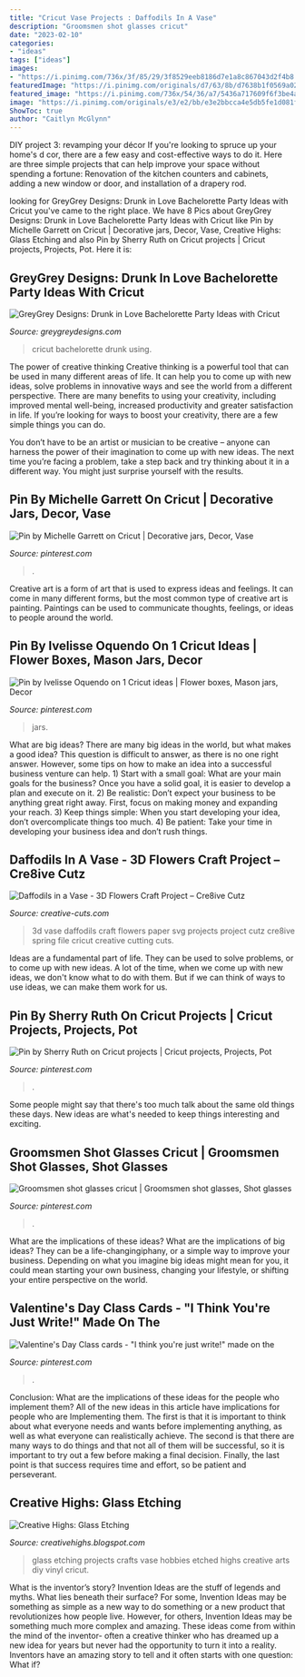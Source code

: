 ```yaml
---
title: "Cricut Vase Projects : Daffodils In A Vase"
description: "Groomsmen shot glasses cricut"
date: "2023-02-10"
categories:
- "ideas"
tags: ["ideas"]
images:
- "https://i.pinimg.com/736x/3f/85/29/3f8529eeb8186d7e1a8c867043d2f4b8.jpg"
featuredImage: "https://i.pinimg.com/originals/d7/63/8b/d7638b1f0569a02c902b7c31c69ee0b4.jpg"
featured_image: "https://i.pinimg.com/736x/54/36/a7/5436a717609f6f3be4a94b36b6c3b05c.jpg"
image: "https://i.pinimg.com/originals/e3/e2/bb/e3e2bbcca4e5db5fe1d081f4865b779b.jpg"
ShowToc: true
author: "Caitlyn McGlynn"
---
```



DIY project 3: revamping your décor
If you're looking to spruce up your home's d cor, there are a few easy and cost-effective ways to do it. Here are three simple projects that can help improve your space without spending a fortune: Renovation of the kitchen counters and cabinets, adding a new window or door, and installation of a drapery rod.

	

		
looking for GreyGrey Designs: Drunk in Love Bachelorette Party Ideas with Cricut you've came to the right place. We have 8 Pics about GreyGrey Designs: Drunk in Love Bachelorette Party Ideas with Cricut like Pin by Michelle Garrett on Cricut | Decorative jars, Decor, Vase, Creative Highs: Glass Etching and also Pin by Sherry Ruth on Cricut projects | Cricut projects, Projects, Pot. Here it is:
		
    
## GreyGrey Designs: Drunk In Love Bachelorette Party Ideas With Cricut

<img loading=lazy src="https://4.bp.blogspot.com/-MtYkNMYCbU4/WRxeh1k3GlI/AAAAAAABC58/k_OAzewKqZAdgv53Bht6XmzAFFeVTYYygCLcB/s1600/DSC_1052.JPG" onerror="this.onerror=null;this.src='https://tse1.mm.bing.net/th?id=OIP.uKkotBEB7lqXbBcGd30DwgHaE8&amp;pid=15.1';" alt="GreyGrey Designs: Drunk in Love Bachelorette Party Ideas with Cricut">

_Source: greygreydesigns.com_

>cricut bachelorette drunk using. 

	

The power of creative thinking
Creative thinking is a powerful tool that can be used in many different areas of life. It can help you to come up with new ideas, solve problems in innovative ways and see the world from a different perspective.
There are many benefits to using your creativity, including improved mental well-being, increased productivity and greater satisfaction in life. If you’re looking for ways to boost your creativity, there are a few simple things you can do.

You don’t have to be an artist or musician to be creative – anyone can harness the power of their imagination to come up with new ideas. The next time you’re facing a problem, take a step back and try thinking about it in a different way. You might just surprise yourself with the results.

    
## Pin By Michelle Garrett On Cricut | Decorative Jars, Decor, Vase

<img loading=lazy src="https://i.pinimg.com/originals/e3/e2/bb/e3e2bbcca4e5db5fe1d081f4865b779b.jpg" onerror="this.onerror=null;this.src='https://tse3.mm.bing.net/th?id=OIP.QdEYMgGxqM7k1_R4oq9BEwHaJ4&amp;pid=15.1';" alt="Pin by Michelle Garrett on Cricut | Decorative jars, Decor, Vase">

_Source: pinterest.com_

>. 

	

Creative art is a form of art that is used to express ideas and feelings. It can come in many different forms, but the most common type of creative art is painting. Paintings can be used to communicate thoughts, feelings, or ideas to people around the world.

    
## Pin By Ivelisse Oquendo On 1 Cricut Ideas | Flower Boxes, Mason Jars, Decor

<img loading=lazy src="https://i.pinimg.com/originals/d7/63/8b/d7638b1f0569a02c902b7c31c69ee0b4.jpg" onerror="this.onerror=null;this.src='https://tse4.mm.bing.net/th?id=OIP.lAjQox5nV5UVe9dNxymFxQHaJ8&amp;pid=15.1';" alt="Pin by Ivelisse Oquendo on 1 Cricut ideas | Flower boxes, Mason jars, Decor">

_Source: pinterest.com_

>jars. 

	

What are big ideas?
There are many big ideas in the world, but what makes a good idea? This question is difficult to answer, as there is no one right answer. However, some tips on how to make an idea into a successful business venture can help. 1) Start with a small goal: What are your main goals for the business? Once you have a solid goal, it is easier to develop a plan and execute on it. 2) Be realistic: Don’t expect your business to be anything great right away. First, focus on making money and expanding your reach. 3) Keep things simple: When you start developing your idea, don’t overcomplicate things too much. 4) Be patient: Take your time in developing your business idea and don’t rush things.

    
## Daffodils In A Vase - 3D Flowers Craft Project – Cre8ive Cutz

<img loading=lazy src="https://cdn.shopify.com/s/files/1/1909/8621/products/Cre8ive-Cutz-Daffodils-in-a-Vase-3D-SVG-Cutting-File_580x.jpg?v=1492287078" onerror="this.onerror=null;this.src='https://tse1.mm.bing.net/th?id=OIP.s-nid-QDv8WgcB-vssqFCgHaHa&amp;pid=15.1';" alt="Daffodils in a Vase - 3D Flowers Craft Project – Cre8ive Cutz">

_Source: creative-cuts.com_

>3d vase daffodils craft flowers paper svg projects project cutz cre8ive spring file cricut creative cutting cuts. 

	

Ideas are a fundamental part of life. They can be used to solve problems, or to come up with new ideas. A lot of the time, when we come up with new ideas, we don't know what to do with them. But if we can think of ways to use ideas, we can make them work for us.

    
## Pin By Sherry Ruth On Cricut Projects | Cricut Projects, Projects, Pot

<img loading=lazy src="https://i.pinimg.com/736x/54/36/a7/5436a717609f6f3be4a94b36b6c3b05c.jpg" onerror="this.onerror=null;this.src='https://tse3.mm.bing.net/th?id=OIP.Q6eT2P0rTiQdhHDP97YxdAHaGA&amp;pid=15.1';" alt="Pin by Sherry Ruth on Cricut projects | Cricut projects, Projects, Pot">

_Source: pinterest.com_

>. 

	

Some people might say that there's too much talk about the same old things these days. New ideas are what's needed to keep things interesting and exciting.

    
## Groomsmen Shot Glasses Cricut | Groomsmen Shot Glasses, Shot Glasses

<img loading=lazy src="https://i.pinimg.com/736x/3f/85/29/3f8529eeb8186d7e1a8c867043d2f4b8.jpg" onerror="this.onerror=null;this.src='https://tse3.mm.bing.net/th?id=OIP.ILJ25H0Ewl0niZSz2mm8XQHaFj&amp;pid=15.1';" alt="Groomsmen shot glasses cricut | Groomsmen shot glasses, Shot glasses">

_Source: pinterest.com_

>. 

	

What are the implications of these ideas?
What are the implications of big ideas? They can be a life-changingiphany, or a simple way to improve your business. Depending on what you imagine big ideas might mean for you, it could mean starting your own business, changing your lifestyle, or shifting your entire perspective on the world.

    
## Valentine&#039;s Day Class Cards - &quot;I Think You&#039;re Just Write!&quot; Made On The

<img loading=lazy src="https://i.pinimg.com/originals/6d/2a/52/6d2a522c3f275216a81dd894d116192e.jpg" onerror="this.onerror=null;this.src='https://tse4.mm.bing.net/th?id=OIP.mVi9HtBvaFsMXjJdeBnRMAHaFj&amp;pid=15.1';" alt="Valentine&#039;s Day Class cards - &quot;I think you&#039;re just write!&quot; made on the">

_Source: pinterest.com_

>. 

	

Conclusion: What are the implications of these ideas for the people who implement them?
All of the new ideas in this article have implications for people who are Implementing them. The first is that it is important to think about what everyone needs and wants before implementing anything, as well as what everyone can realistically achieve. The second is that there are many ways to do things and that not all of them will be successful, so it is important to try out a few before making a final decision. Finally, the last point is that success requires time and effort, so be patient and perseverant.

    
## Creative Highs: Glass Etching

<img loading=lazy src="https://lh3.googleusercontent.com/-Ht3Ur8veQVY/TwUxu43CDPI/AAAAAAAACqE/uQ6eEBqY94s/s1600/DSC00338.JPG" onerror="this.onerror=null;this.src='https://tse1.mm.bing.net/th?id=OIP.Mv2eCoF085TLRyDvLA7cyQHaJ4&amp;pid=15.1';" alt="Creative Highs: Glass Etching">

_Source: creativehighs.blogspot.com_

>glass etching projects crafts vase hobbies etched highs creative arts diy vinyl cricut. 

	

What is the inventor’s story?
Invention Ideas are the stuff of legends and myths. What lies beneath their surface? For some, Invention Ideas may be something as simple as a new way to do something or a new product that revolutionizes how people live. However, for others, Invention Ideas may be something much more complex and amazing. These ideas come from within the mind of the inventor- often a creative thinker who has dreamed up a new idea for years but never had the opportunity to turn it into a reality. Inventors have an amazing story to tell and it often starts with one question: What if?

